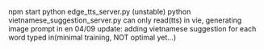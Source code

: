 npm start 
python edge_tts_server.py
(unstable) python vietnamese_suggestion_server.py
can only read(tts) in vie, generating image prompt in en
04/09 update: adding vietnamese suggestion for each word typed in(minimal training, NOT optimal yet...)
